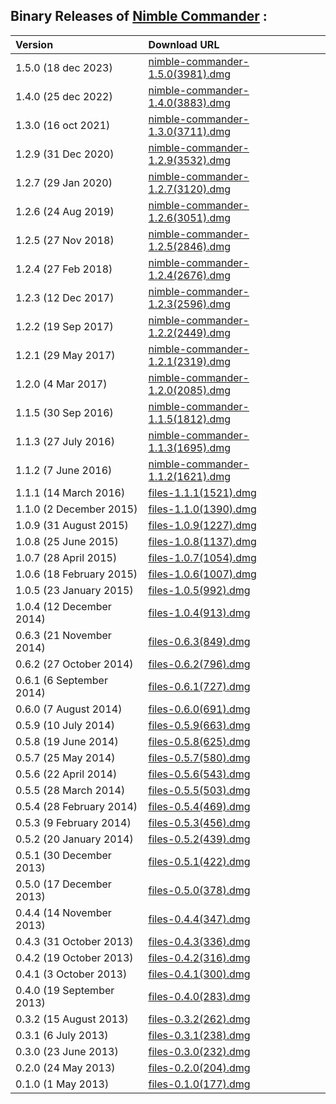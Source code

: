 ## Binary Releases of [Nimble Commander](https://github.com/mikekazakov/nimble-commander) :
| Version | Download URL |
| :--- | :--- |
| 1.5.0 (18 dec 2023) | [nimble-commander-1.5.0(3981).dmg](https://raw.githubusercontent.com/mikekazakov/nimble-commander-releases/main/nimble-commander-1.5.0(3981).dmg) |
| 1.4.0 (25 dec 2022) | [nimble-commander-1.4.0(3883).dmg](https://raw.githubusercontent.com/mikekazakov/nimble-commander-releases/main/nimble-commander-1.4.0(3883).dmg) |
| 1.3.0 (16 oct 2021) | [nimble-commander-1.3.0(3711).dmg](https://raw.githubusercontent.com/mikekazakov/nimble-commander-releases/main/nimble-commander-1.3.0(3711).dmg) |
| 1.2.9 (31 Dec 2020) | [nimble-commander-1.2.9(3532).dmg](https://raw.githubusercontent.com/mikekazakov/nimble-commander-releases/main/nimble-commander-1.2.9(3532).dmg) |
| 1.2.7 (29 Jan 2020) | [nimble-commander-1.2.7(3120).dmg](https://raw.githubusercontent.com/mikekazakov/nimble-commander-releases/main/nimble-commander-1.2.7(3120).dmg) |
| 1.2.6 (24 Aug 2019) | [nimble-commander-1.2.6(3051).dmg](https://raw.githubusercontent.com/mikekazakov/nimble-commander-releases/main/nimble-commander-1.2.6(3051).dmg) |
| 1.2.5 (27 Nov 2018) | [nimble-commander-1.2.5(2846).dmg](https://raw.githubusercontent.com/mikekazakov/nimble-commander-releases/main/nimble-commander-1.2.5(2846).dmg) |
| 1.2.4 (27 Feb 2018) | [nimble-commander-1.2.4(2676).dmg](https://raw.githubusercontent.com/mikekazakov/nimble-commander-releases/main/nimble-commander-1.2.4(2676).dmg) |
| 1.2.3 (12 Dec 2017) | [nimble-commander-1.2.3(2596).dmg](https://raw.githubusercontent.com/mikekazakov/nimble-commander-releases/main/nimble-commander-1.2.3(2596).dmg) |
| 1.2.2 (19 Sep 2017) | [nimble-commander-1.2.2(2449).dmg](https://raw.githubusercontent.com/mikekazakov/nimble-commander-releases/main/nimble-commander-1.2.2(2449).dmg) |
| 1.2.1 (29 May 2017) | [nimble-commander-1.2.1(2319).dmg](https://raw.githubusercontent.com/mikekazakov/nimble-commander-releases/main/nimble-commander-1.2.1(2319).dmg) |
| 1.2.0 (4 Mar 2017) | [nimble-commander-1.2.0(2085).dmg](https://raw.githubusercontent.com/mikekazakov/nimble-commander-releases/main/nimble-commander-1.2.0(2085).dmg) |
| 1.1.5 (30 Sep 2016) | [nimble-commander-1.1.5(1812).dmg](https://raw.githubusercontent.com/mikekazakov/nimble-commander-releases/main/nimble-commander-1.1.5(1812).dmg) |
| 1.1.3 (27 July 2016) | [nimble-commander-1.1.3(1695).dmg](https://raw.githubusercontent.com/mikekazakov/nimble-commander-releases/main/nimble-commander-1.1.3(1695).dmg) |
| 1.1.2 (7 June 2016) | [nimble-commander-1.1.2(1621).dmg](https://raw.githubusercontent.com/mikekazakov/nimble-commander-releases/main/nimble-commander-1.1.2(1621).dmg) |
| 1.1.1 (14 March 2016) | [files-1.1.1(1521).dmg](https://raw.githubusercontent.com/mikekazakov/nimble-commander-releases/main/files-1.1.1(1521).dmg) |
| 1.1.0 (2 December 2015) | [files-1.1.0(1390).dmg](https://raw.githubusercontent.com/mikekazakov/nimble-commander-releases/main/files-1.1.0(1390).dmg) |
| 1.0.9 (31 August 2015) | [files-1.0.9(1227).dmg](https://raw.githubusercontent.com/mikekazakov/nimble-commander-releases/main/files-1.0.9(1227).dmg) |
| 1.0.8 (25 June 2015) | [files-1.0.8(1137).dmg](https://raw.githubusercontent.com/mikekazakov/nimble-commander-releases/main/files-1.0.8(1137).dmg) |
| 1.0.7 (28 April 2015) | [files-1.0.7(1054).dmg](https://raw.githubusercontent.com/mikekazakov/nimble-commander-releases/main/files-1.0.7(1054).dmg) |
| 1.0.6 (18 February 2015) | [files-1.0.6(1007).dmg](https://raw.githubusercontent.com/mikekazakov/nimble-commander-releases/main/files-1.0.6(1007).dmg) |
| 1.0.5 (23 January 2015) | [files-1.0.5(992).dmg](https://raw.githubusercontent.com/mikekazakov/nimble-commander-releases/main/files-1.0.5(992).dmg) |
| 1.0.4 (12 December 2014) | [files-1.0.4(913).dmg](https://raw.githubusercontent.com/mikekazakov/nimble-commander-releases/main/files-1.0.4(913).dmg) |
| 0.6.3 (21 November 2014) | [files-0.6.3(849).dmg](https://raw.githubusercontent.com/mikekazakov/nimble-commander-releases/main/files-0.6.3(849).dmg) |
| 0.6.2 (27 October 2014) | [files-0.6.2(796).dmg](https://raw.githubusercontent.com/mikekazakov/nimble-commander-releases/main/files-0.6.2(796).dmg) |
| 0.6.1 (6 September 2014) | [files-0.6.1(727).dmg](https://raw.githubusercontent.com/mikekazakov/nimble-commander-releases/main/files-0.6.1(727).dmg) |
| 0.6.0 (7 August 2014) | [files-0.6.0(691).dmg](https://raw.githubusercontent.com/mikekazakov/nimble-commander-releases/main/files-0.6.0(691).dmg) |
| 0.5.9 (10 July 2014) | [files-0.5.9(663).dmg](https://raw.githubusercontent.com/mikekazakov/nimble-commander-releases/main/files-0.5.9(663).dmg) |
| 0.5.8 (19 June 2014) | [files-0.5.8(625).dmg](https://raw.githubusercontent.com/mikekazakov/nimble-commander-releases/main/files-0.5.8(625).dmg) |
| 0.5.7 (25 May 2014) | [files-0.5.7(580).dmg](https://raw.githubusercontent.com/mikekazakov/nimble-commander-releases/main/files-0.5.7(580).dmg) |
| 0.5.6 (22 April 2014) | [files-0.5.6(543).dmg](https://raw.githubusercontent.com/mikekazakov/nimble-commander-releases/main/files-0.5.6(543).dmg) |
| 0.5.5 (28 March 2014) | [files-0.5.5(503).dmg](https://raw.githubusercontent.com/mikekazakov/nimble-commander-releases/main/files-0.5.5(503).dmg) |
| 0.5.4 (28 February 2014) | [files-0.5.4(469).dmg](https://raw.githubusercontent.com/mikekazakov/nimble-commander-releases/main/files-0.5.4(469).dmg) |
| 0.5.3 (9 February 2014) | [files-0.5.3(456).dmg](https://raw.githubusercontent.com/mikekazakov/nimble-commander-releases/main/files-0.5.3(456).dmg) |
| 0.5.2 (20 January 2014) | [files-0.5.2(439).dmg](https://raw.githubusercontent.com/mikekazakov/nimble-commander-releases/main/files-0.5.2(439).dmg) |
| 0.5.1 (30 December 2013) | [files-0.5.1(422).dmg](https://raw.githubusercontent.com/mikekazakov/nimble-commander-releases/main/files-0.5.1(422).dmg) |
| 0.5.0 (17 December 2013) | [files-0.5.0(378).dmg](https://raw.githubusercontent.com/mikekazakov/nimble-commander-releases/main/files-0.5.0(378).dmg) |
| 0.4.4 (14 November 2013) | [files-0.4.4(347).dmg](https://raw.githubusercontent.com/mikekazakov/nimble-commander-releases/main/files-0.4.4(347).dmg) |
| 0.4.3 (31 October 2013) | [files-0.4.3(336).dmg](https://raw.githubusercontent.com/mikekazakov/nimble-commander-releases/main/files-0.4.3(336).dmg) |
| 0.4.2 (19 October 2013) | [files-0.4.2(316).dmg](https://raw.githubusercontent.com/mikekazakov/nimble-commander-releases/main/files-0.4.2(316).dmg) |
| 0.4.1 (3 October 2013) | [files-0.4.1(300).dmg](https://raw.githubusercontent.com/mikekazakov/nimble-commander-releases/main/files-0.4.1(300).dmg) |
| 0.4.0 (19 September 2013) | [files-0.4.0(283).dmg](https://raw.githubusercontent.com/mikekazakov/nimble-commander-releases/main/files-0.4.0(283).dmg) |
| 0.3.2 (15 August 2013) | [files-0.3.2(262).dmg](https://raw.githubusercontent.com/mikekazakov/nimble-commander-releases/main/files-0.3.2(262).dmg) |
| 0.3.1 (6 July 2013) | [files-0.3.1(238).dmg](https://raw.githubusercontent.com/mikekazakov/nimble-commander-releases/main/files-0.3.1(238).dmg) |
| 0.3.0 (23 June 2013) | [files-0.3.0(232).dmg](https://raw.githubusercontent.com/mikekazakov/nimble-commander-releases/main/files-0.3.0(232).dmg) |
| 0.2.0 (24 May 2013) | [files-0.2.0(204).dmg](https://raw.githubusercontent.com/mikekazakov/nimble-commander-releases/main/files-0.2.0(204).dmg) |
| 0.1.0 (1 May 2013) | [files-0.1.0(177).dmg](https://raw.githubusercontent.com/mikekazakov/nimble-commander-releases/main/files-0.1.0(177).dmg) |
